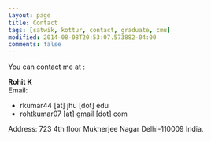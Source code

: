 ```yaml
---
layout: page
title: Contact
tags: [satwik, kottur, contact, graduate, cmu]
modified: 2014-08-08T20:53:07.573882-04:00
comments: false
---
```


You can contact me at :

**Rohit K**  
Email:  

* rkumar44 [at] jhu [dot] edu
* rohtkumar07 [at] gmail [dot] com

Address: 
723 4th floor
Mukherjee Nagar
Delhi-110009
India. 
